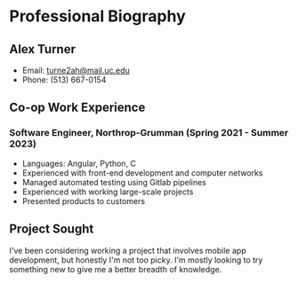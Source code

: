 # Professional Biography

## Alex Turner
- Email: turne2ah@mail.uc.edu
- Phone: (513) 667-0154

## Co-op Work Experience
### Software Engineer, Northrop-Grumman (Spring 2021 - Summer 2023)
- Languages: Angular, Python, C
- Experienced with front-end development and computer networks
- Managed automated testing using Gitlab pipelines
- Experienced with working large-scale projects
- Presented products to customers

## Project Sought
I've been considering working a project that involves mobile app development, but honestly I'm not too picky.
I'm mostly looking to try something new to give me a better breadth of knowledge.
